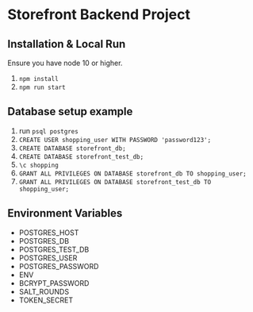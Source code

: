# Storefront Backend Project

## Installation & Local Run
Ensure you have node 10 or higher.

1. `npm install`
2. `npm run start`

## Database setup example
1. run `psql postgres` 
2. `CREATE USER shopping_user WITH PASSWORD 'password123';`
3. `CREATE DATABASE storefront_db;`
4. `CREATE DATABASE storefront_test_db;`
5. `\c shopping`
6. `GRANT ALL PRIVILEGES ON DATABASE storefront_db TO shopping_user;`
6. `GRANT ALL PRIVILEGES ON DATABASE storefront_test_db TO shopping_user;`

## Environment Variables
- POSTGRES_HOST
- POSTGRES_DB
- POSTGRES_TEST_DB
- POSTGRES_USER
- POSTGRES_PASSWORD
- ENV
- BCRYPT_PASSWORD
- SALT_ROUNDS
- TOKEN_SECRET